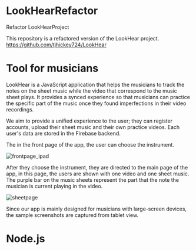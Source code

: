 # LookHearRefactor
Refactor LookHearProject

This repository is a refactored version of the LookHear project. https://github.com/tjhickey724/LookHear

# Tool for musicians

LookHear is a JavaScript application that helps the musicians to track the notes on the sheet music while the video that correspond to the music sheet plays. It provides a synced experience so that musicians can practice the specific part of the music once they found imperfections in their video recordings. 

We aim to provide a unified experience to the user; they can register accounts, upload their sheet music and their own practice videos. Each user's data are stored in the Firebase backend. 

The in the front page of the app, the user can choose the instrument.

![frontpage_ipad](https://user-images.githubusercontent.com/44303703/140256652-e62109ff-59de-40ed-ab51-910d00b5e221.png)

After they choose the instrument, they are directed to the main page of the app, in this page, the users are shown with one video and one sheet music.
The purple bar on the music sheets represent the part that the note the musician is current playing in the video.

![sheetpage](https://user-images.githubusercontent.com/44303703/140256513-1f87c473-c537-4fc2-bbc1-24cc1f9b36b8.png)

Since our app is mainly designed for musicians with large-screen devices, the sample screenshots are captured from tablet view. 

# Node.js
